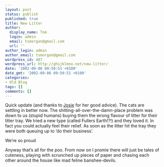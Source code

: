 ```yaml
---
layout: post
status: publish
published: true
title: New Litter
author:
  display_name: Tom
  login: admin
  email: tsmorgan@gmail.com
  url: ''
author_login: admin
author_email: tsmorgan@gmail.com
wordpress_id: 487
wordpress_url: http://ghijklmno.net/new-litter/
date: '2002-09-06 09:50:51 +0100'
date_gmt: '2002-09-06 09:50:51 +0100'
categories:
- Old Blog
tags: []
comments: []
---
```

<p>Quick update (and thanks to <a href="http://minddump.co.uk/index.php?show_id=81177968&amp;comment=show&amp;form=ja#81177968">Josie</a> for her good advice). The cats are settling in better now. The shitting-all-over-the-damn-place problem was down to us (stupid humans) buying them the wrong flavour of litter for their litter tray. We tried a new type (called Fullers Earth!?!) and they loved it. In fact you could actually feel their relief. As soon as the litter hit the tray they were both queuing up to &#8217;do their business&#8217;.</p>

<p>We&#8217;re so proud</p>

<p>Anyway that&#8217;s all for the poo. From now on I promie there will just be tales of cuteness, playing with scrunched up pieces of paper and chasing each other around the house like mad feline banshee-devils.</p>

